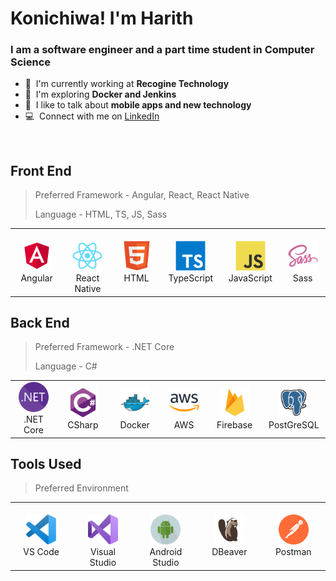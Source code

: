 <h1 align="left" id="macropower-title">Konichiwa! I'm Harith</h1>
<h3 align="left">I am a software engineer and a part time student in Computer Science</h3>

- 🏢 &nbsp;I'm currently working at **Recogine Technology**
- 🌱 &nbsp;I'm exploring **Docker and Jenkins**
- 💬 &nbsp;I like to talk about **mobile apps and new technology**
- 💻 &nbsp;Connect with me on [LinkedIn](https://www.linkedin.com/in/hrithiqball/)

<br>


<h2 align="left" id="macropower-tech">Front End</h2>

> Preferred Framework - Angular, React, React Native
>
> Language - HTML, TS, JS, Sass

<table>
    <tr>
        <td align="center" width="96">
            <a href="#macropower-tech">
                <img
                    src="./img/angular.svg"
                    width="48"
                    height="48"
                    alt="Angular"
                />
            </a>
            <br />
            Angular
        </td>
 	<td align="center" width="96">
            <br />
            <a href="#macropower-tech">
                <img
                    src="./img/react-original.svg"
                    width="48"
                    height="48"
                    alt="React Native"
                />
            </a>
            <br>React</br> Native
        </td>
        <td align="center" width="96">
            <a href="#macropower-tech">
                <img
                    src="./img/html5.svg"
                    width="48"
                    height="48"
                    alt="HTML"
                />
            </a>
            <br />
            HTML
        </td>
        <td align="center" width="96">
            <a href="#macropower-tech">
                <img
                    src="./img/typescript-original.svg"
                    width="48"
                    height="48"
                    alt="TypeScript"
                />
            </a>
            <br />
            TypeScript
        </td>
        <td align="center" width="96">
            <a href="#macropower-tech">
                <img
                    src="./img/javascript-original.svg"
                    width="48"
                    height="48"
                    alt="JavaScript"
                />
            </a>
            <br />
            JavaScript
        </td>
        <td align="center" width="96">
            <a href="#macropower-tech">
                <img
                    src="./img/sass-original.svg"
                    width="48"
                    height="48"
                    alt="Sass"
                />
            </a>
            <br />
            Sass
        </td>
    </tr>
</table>

<h2 align="left" id="macropower-tech">Back End</h2>

> Preferred Framework - .NET Core
>
> Language - C#

<table>
  <tr>
    <td align="center" width="96">
      <a href="#macropower-tech">
        <img src="./img/dotnet.svg" width="48" height="48" alt="DotNET" />
      </a>
      <br>.NET Core
    </td>
    <td align="center" width="96">
      <a href="#macropower-tech">
        <img src="./img/csharp-original.svg" width="48" height="48" alt="CSharp" />
      </a>
      <br>CSharp
    </td>
    <td align="center" width="96">
      <a href="#macropower-tech">
        <img src="./img/docker-original.svg" width="48" height="48" alt="Docker" />
      </a>
      <br>Docker
    </td>
    <td align="center" width="96">
      <a href="#macropower-tech">
        <img src="./img/aws.svg" width="48" height="48" alt="AWS" />
      </a>
      <br>AWS
    </td>
    <td align="center" width="96">
      <a href="#macropower-tech">
        <img src="./img/firebase.svg" width="48" height="48" alt="Firebase" />
      </a>
      <br>Firebase
    </td>
    <td align="center" width="96">
      <a href="#macropower-tech">
        <img src="./img/postgres.svg" width="48" height="48" alt="PostGreSQL" />
      </a>
      <br>PostGreSQL
    </td>
  </tr>
</table>

<h2 align="left" id="macropower-tech">Tools Used</h2>

> Preferred Environment

<table>
    <tr>
        <td align="center" width="96">
            <a href="#macropower-tech">
                <img
                    src="./img/vscode.svg"
                    width="48"
                    height="48"
                    alt="Visual Studio Code"
                />
            </a>
            <br />
            VS Code
        </td>
        <td align="center" width="96">
            <br />
            <a href="#macropower-tech">
                <img
                    src="./img/vstudio.svg"
                    width="48"
                    height="48"
                    alt="Visual Studio"
                />
            </a>
            <br />
            Visual
            <br />
            Studio
        </td>
        <td align="center" width="96">
            <br />
            <a href="#macropower-tech">
                <img
                    src="./img/android.svg"
                    width="48"
                    height="48"
                    alt="Android Studio"
                />
            </a>
            <br />
            Android
            <br />
            Studio
        </td>
        <td align="center" width="96">
            <a href="#macropower-tech">
                <img
                    src="./img/dbeaver2.svg"
                    width="48"
                    height="48"
                    alt="DBeaver"
                />
            </a>
            <br />
            DBeaver
        </td>
        <td align="center" width="96">
            <a href="#macropower-tech">
                <img
                    src="./img/postman.svg"
                    width="48"
                    height="48"
                    alt="Insomnia"
                />
            </a>
            <br />
            Postman
        </td>
    </tr>
</table>
